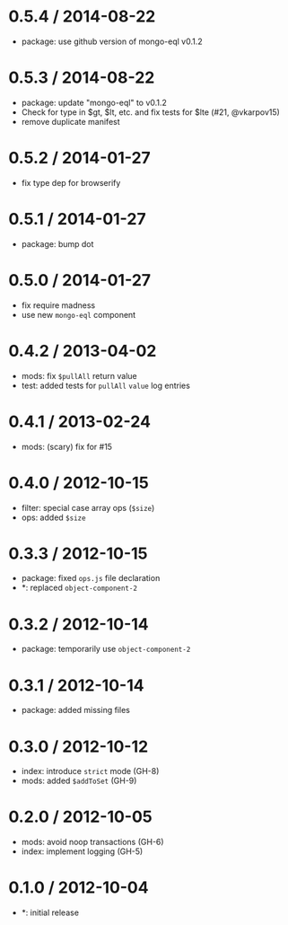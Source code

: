 
0.5.4 / 2014-08-22
==================

 * package: use github version of mongo-eql v0.1.2

0.5.3 / 2014-08-22
==================

 * package: update "mongo-eql" to v0.1.2
 * Check for type in $gt, $lt, etc. and fix tests for $lte (#21, @vkarpov15)
 * remove duplicate manifest

0.5.2 / 2014-01-27
==================

 * fix type dep for browserify

0.5.1 / 2014-01-27
==================

 * package: bump dot

0.5.0 / 2014-01-27
==================

 * fix require madness
 * use new `mongo-eql` component

0.4.2 / 2013-04-02
==================

  * mods: fix `$pullAll` return value
  * test: added tests for `pullAll` `value` log entries

0.4.1 / 2013-02-24
==================

  * mods: (scary) fix for #15

0.4.0 / 2012-10-15
==================

  * filter: special case array ops (`$size`)
  * ops: added `$size`

0.3.3 / 2012-10-15
==================

  * package: fixed `ops.js` file declaration
  * *: replaced `object-component-2`

0.3.2 / 2012-10-14
==================

  * package: temporarily use `object-component-2`

0.3.1 / 2012-10-14
==================

  * package: added missing files

0.3.0 / 2012-10-12
==================

  * index: introduce `strict` mode (GH-8)
  * mods: added `$addToSet` (GH-9)

0.2.0 / 2012-10-05
==================

  * mods: avoid noop transactions (GH-6)
  * index: implement logging (GH-5)

0.1.0 / 2012-10-04
==================

  * *: initial release

